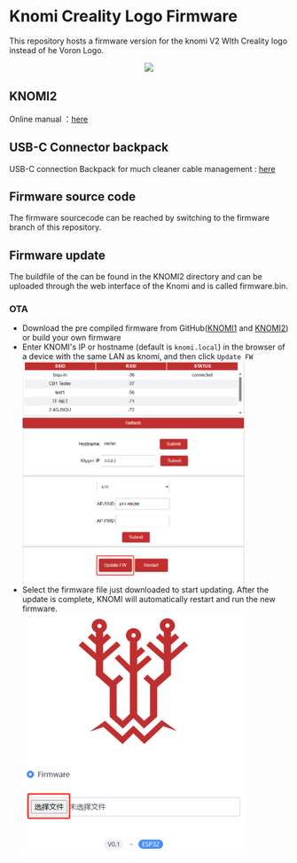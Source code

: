 # Knomi Creality Logo Firmware
This repository hosts a firmware version for the knomi V2 WIth Creality logo instead of he Voron Logo.
<div align="center">
  <img src=Images/Knomi_creality_logo_small.png width="400" /><br/>
</div>


## KNOMI2
Online manual ：[here](https://bigtreetech.github.io/docs/KNOMI2.html#)

## USB-C Connector backpack
USB-C connection Backpack for much cleaner cable management : [here](https://www.crealitycloud.com/model-detail/6773964a06c912fef1ab5fc2)



## Firmware source code
The firmware sourcecode can be reached by switching to the firmware branch of this repository.

## Firmware update
The buildfile of the can be found in the KNOMI2 directory and can be uploaded through the web interface of the Knomi and is called firmware.bin.

### OTA
* Download the pre compiled firmware from GitHub([KNOMI1](./KNOMI1/Firmware/knomi1_firmware.bin) and [KNOMI2](./KNOMI2/Firmware/knomi2_firmware.bin)) or build your own firmware
* Enter KNOMI's IP or hostname (default is `knomi.local`) in the browser of a device with the same LAN as knomi, and then click `Update FW`<br/>
<img src=Images/ota_1.png width="400" /><br/>
* Select the firmware file just downloaded to start updating. After the update is complete, KNOMI will automatically restart and run the new firmware.<br/>
<img src=Images/ota_2.png width="400" /><br/>

